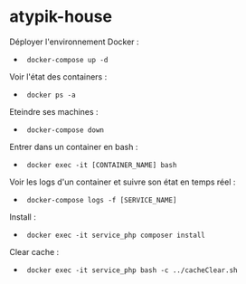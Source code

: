 # atypik-house

Déployer l'environnement Docker :

* <code> docker-compose up -d </code>

Voir l'état des containers : 

* <code> docker ps -a </code>

Eteindre ses machines :

* <code> docker-compose down </code>

Entrer dans un container en bash :

* <code> docker exec -it [CONTAINER_NAME] bash </code>

Voir les logs d'un container et suivre son état en temps réel :

* <code> docker-compose logs -f [SERVICE_NAME] </code>

Install : 
* <code> docker exec -it service_php composer install </code>

Clear cache : 
* <code> docker exec -it service_php bash -c ../cacheClear.sh </code>
